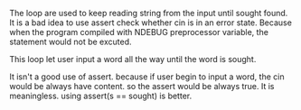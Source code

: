 The loop are used to keep reading string from the input until sought found. It is a bad idea to use assert check whether cin is in an error state. Because when the program compiled with NDEBUG preprocessor variable, the statement would not be excuted.




This loop let user input a word all the way until the word is sought.

It isn't a good use of assert. because if user begin to input a word, the cin would be always have content. so the assert would be always true. It is meaningless. using assert(s == sought) is better.